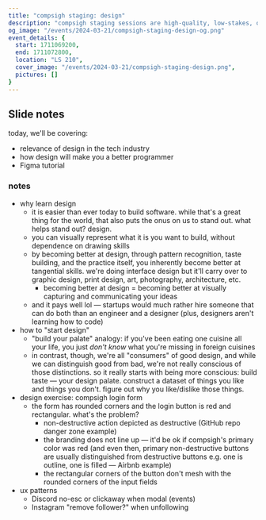 ```yaml
---
title: "compsigh staging: design"
description: "compsigh staging sessions are high-quality, low-stakes, one-hour technical workshops where participants walk away with a new skill, while having built something along the way. in a world where it's easier than ever to build software, it's on us to stand out. learn from Edward how design will make you a better programmer, and how to start crafting beautiful interfaces today."
og_image: "/events/2024-03-21/compsigh-staging-design-og.png"
event_details: {
  start: 1711069200,
  end: 1711072800,
  location: "LS 210",
  cover_image: "/events/2024-03-21/compsigh-staging-design.png",
  pictures: []
}
---
```


## Slide notes

today, we'll be covering:

- relevance of design in the tech industry
- how design will make you a better programmer
- Figma tutorial

### notes

- why learn design
  - it is easier than ever today to build software. while that's a great thing for the world, that also puts the onus on us to stand out. what helps stand out? design.
  - you can visually represent what it is you want to build, without dependence on drawing skills
  - by becoming better at design, through pattern recognition, taste building, and the practice itself, you inherently become better at tangential skills. we're doing interface design but it'll carry over to graphic design, print design, art, photography, architecture, etc.
    - becoming better at design = becoming better at visually capturing and communicating your ideas
  - and it pays well lol — startups would much rather hire someone that can do both than an engineer and a designer (plus, designers aren't learning how to code)
- how to "start design"
  - "build your palate" analogy: if you've been eating one cuisine all your life, you just *don't know* what you're missing in foreign cuisines
  - in contrast, though, we're all "consumers" of good design, and while we can distinguish good from bad, we're not really conscious of those distinctions. so it really starts with being more conscious: build taste — your design palate. construct a dataset of things you like and things you don't. figure out why you like/dislike those things.
- design exercise: compsigh login form
  - the form has rounded corners and the login button is red and rectangular. what's the problem?
    - non-destructive action depicted as destructive (GitHub repo danger zone example)
    - the branding does not line up — it'd be ok if compsigh's primary color was red (and even then, primary non-destructive buttons are usually distinguished from destructive buttons e.g. one is outline, one is filled — Airbnb example)
    - the rectangular corners of the button don't mesh with the rounded corners of the input fields
- ux patterns
  - Discord no-esc or clickaway when modal (events)
  - Instagram "remove follower?" when unfollowing
